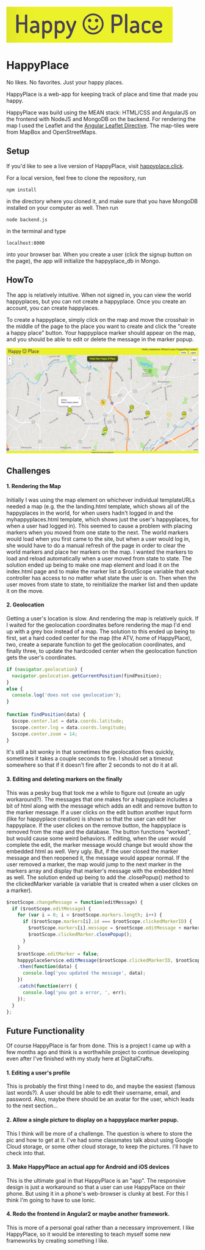 ![alt text](public/img/Logo.png "HappyPlace Logo")

HappyPlace
==========

No likes. No favorites. Just your happy places.

HappyPlace is a web-app for keeping track of place and time that made you happy.

HappyPlace was build using the MEAN stack: HTML/CSS and AngularJS on the frontend with NodeJS and MongoDB on the backend. For rendering the map I used the Leaflet and the [Angular Leaflet Directive](http://tombatossals.github.io/angular-leaflet-directive/#!/). The map-tiles were from MapBox and OpenStreetMaps.

Setup
-----
If you'd like to see a live version of HappyPlace, visit [happyplace.click](http://happyplace.click).

For a local version, feel free to clone the repository, run
```
npm install
```
in the directory where you cloned it, and make sure that you have MongoDB installed on your computer as well. Then run
```
node backend.js
```
in the terminal and type
```
localhost:8000
```
into your browser bar. When you create a user (click the signup button on the page), the app will initialize the happyplace_db in Mongo.

HowTo
-----
The app is relatively intuitive. When not signed in, you can view the world happyplaces, but you can not create a happyplace. Once you create an account, you can create happylaces.

To create a happyplace, simply click on the map and move the crosshair in the middle of the page to the place you want to create and click the "create a happy place" button. Your happyplace marker should appear on the map, and you should be able to edit or delete the message in the marker popup.

![alt text](public/img/MainScreen.png "Landing page after login")

Challenges
---

#### 1. Rendering the Map

Initially I was using the <leaflet> map element on whichever individual templateURLs needed a map (e.g. the the landing.html template, which shows all of the happyplaces in the world, for when users hadn't logged in and the myhappyplaces.html template, which shows just the user's happyplaces, for when a user had logged in). This seemed to cause a problem with placing markers when you moved from one state to the next. The world markers would load when you first came to the site, but when a user would log in, she would have to do a manual refresh of the page in order to clear the world markers and place her markers on the map. I wanted the markers to load and reload automatically when a user moved from state to state. The solution ended up being to make one <leaflet> map element and load it on the index.html page and to make the marker list a $rootScope variable that each controller has access to no matter what state the user is on. Then when the user moves from state to state, to reinitialize the marker list and then update it on the move.

#### 2. Geolocation

Getting a user's location is slow. And rendering the map is relatively quick. If I waited for the geolocation coordinates before rendering the map I'd end up with a grey box instead of a map. The solution to this ended up being to first, set a hard coded center for the map (the ATV, home of HappyPlace), two, create a separate function to get the geolocation coordinates, and finally three, to update the hardcoded center when the geolocation function gets the user's coordinates.

```javascript
if (navigator.geolocation) {
  navigator.geolocation.getCurrentPosition(findPosition);
}
else {
  console.log('does not use geolocation');
}

function findPosition(data) {
  $scope.center.lat = data.coords.latitude;
  $scope.center.lng = data.coords.longitude;
  $scope.center.zoom = 14;
}
```

It's still a bit wonky in that sometimes the geolocation fires quickly, sometimes it takes a couple seconds to fire. I should set a timeout somewhere so that if it doesn't fire after 2 seconds to not do it at all.

#### 3. Editing and deleting markers on the finally

This was a pesky bug that took me a while to figure out (create an ugly workaround?). The messages that one makes for a happyplace includes a bit of html along with the message which adds an edit and remove button to the marker message. If a user clicks on the edit button another input form (like for happyplace creation) is shown so that the user can edit her happyplace. If the user clickes on the remove button, the happyplace is removed from the map and the database. The button functions "worked", but would cause some weird behaviors. If editing, when the user would complete the edit, the marker message would change but would show the embedded html as well. Very ugly. But, if the user closed the marker message and then reopened it, the message would appear normal. If the user removed a marker, the map would jump to the next marker in the markers array and display that marker's message with the embedded html as well. The solution ended up being to add the .closePopup() method to the clickedMarker variable (a variable that is created when a user clickes on a marker).

```javascript
$rootScope.changeMessage = function(editMessage) {
  if ($rootScope.editMessage) {
    for (var i = 0; i < $rootScope.markers.length; i++) {
      if ($rootScope.markers[i].id === $rootScope.clickedMarkerID) {
        $rootScope.markers[i].message = $rootScope.editMessage + markerHTML;
        $rootScope.clickedMarker.closePopup();
      }
    }
    $rootScope.editMarker = false;
    happyplaceService.editMessage($rootScope.clickedMarkerID, $rootScope.editMessage)
    .then(function(data) {
      console.log('you updated the message', data);
    })
    .catch(function(err) {
      console.log('you got a error, ', err);
    });
  }
};
```

Future Functionality
---

Of course HappyPlace is far from done. This is a project I came up with a few months ago and think is a worthwhile project to continue developing even after I've finished with my study here at DigitalCrafts.

#### 1. Editing a user's profile

This is probably the first thing I need to do, and maybe the easiest (famous last words?). A user should be able to edit their username, email, and password. Also, maybe there should be an avatar for the user, which leads to the next section...

#### 2. Allow a single picture to display on a happyplace marker popup.

This I think will be more of a challenge. The question is where to store the pic and how to get at it. I've had some classmates talk about using Google Cloud storage, or some other cloud storage, to keep the pictures. I'll have to check into that.

#### 3. Make HappyPlace an actual app for Android and iOS devices

This is the ultimate goal in that HappyPlace is an "app". The responsive design is just a workaround so that a user can use HappyPlace on their phone. But using it in a phone's web-browser is clunky at best. For this I think I'm going to have to use Ionic.

#### 4. Redo the frontend in Angular2 or maybe another framework.

This is more of a personal goal rather than a necessary improvement. I like HappyPlace, so it would be interesting to teach myself some new frameworks by creating something I like.
